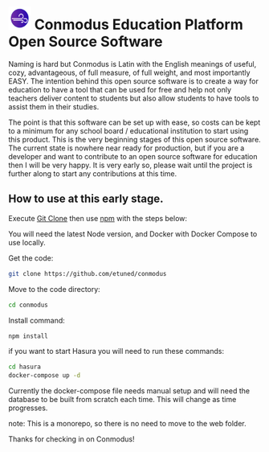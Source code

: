 # <img src="https://raw.githubusercontent.com/etuned/conmodus/main/web/public/conmodus-logo.svg" alt="Logo" width="45" height="45" /> Conmodus Education Platform <br> Open Source Software

Naming is hard but Conmodus is Latin with the English meanings of useful, cozy, advantageous, of full measure, of full weight, and most importantly EASY. The intention behind this open source software is to create a way for education to have a tool that can be used for free and help not only teachers deliver content to students but also allow students to have tools to assist them in their studies.

The point is that this software can be set up with ease, so costs can be kept to a minimum for any school board / educational institution to start using this product. This is the very beginning stages of this open source software. The current state is nowhere near ready for production, but if you are a developer and want to contribute to an open source software for education then I will be very happy. It is very early so, please wait until the project is further along to start any contributions at this time. 

## How to use at this early stage.

Execute [Git Clone](https://github.com/etuned/conmodus) then use [npm](https://docs.npmjs.com/) with the steps below:

You will need the latest Node version, and Docker with Docker Compose to use locally.

Get the code:
```bash
git clone https://github.com/etuned/conmodus
```

Move to the code directory:
```bash
cd conmodus
```

Install command:
```bash
npm install
```

if you want to start Hasura you will need to run these commands:
```bash
cd hasura
docker-compose up -d
```

Currently the docker-compose file needs manual setup and will need the database to be built from scratch each time. This will change as time progresses.

note: This is a monorepo, so there is no need to move to the web folder.

Thanks for checking in on Conmodus!